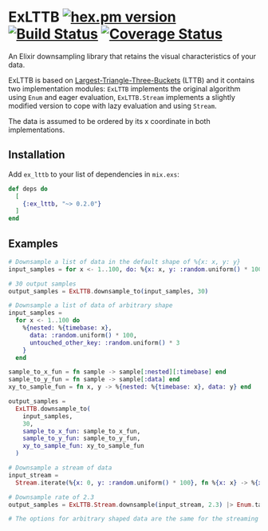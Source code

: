 # ExLTTB [![hex.pm version](https://img.shields.io/hexpm/v/ex_lttb.svg)](https://hex.pm/packages/ex_lttb) [![Build Status](https://travis-ci.org/ispirata/ex_lttb.svg?branch=master)](https://travis-ci.org/ispirata/ex_lttb) [![Coverage Status](https://coveralls.io/repos/github/ispirata/ex_lttb/badge.svg)](https://coveralls.io/github/ispirata/ex_lttb)

An Elixir downsampling library that retains the visual characteristics of your data.

ExLTTB is based on [Largest-Triangle-Three-Buckets](https://skemman.is/handle/1946/15343) (LTTB) and it contains two implementation modules: `ExLTTB` implements the original algorithm using `Enum` and eager evaluation, `ExLTTB.Stream` implements a slightly modified version to cope with lazy evaluation and using `Stream`.

The data is assumed to be ordered by its x coordinate in both implementations.

## Installation

Add `ex_lttb` to your list of dependencies in `mix.exs`:

```elixir
def deps do
  [
    {:ex_lttb, "~> 0.2.0"}
  ]
end
```

## Examples

```elixir
# Downsample a list of data in the default shape of %{x: x, y: y}
input_samples = for x <- 1..100, do: %{x: x, y: :random.uniform() * 100}

# 30 output samples
output_samples = ExLTTB.downsample_to(input_samples, 30)

# Downsample a list of data of arbitrary shape
input_samples =
  for x <- 1..100 do
    %{nested: %{timebase: x},
      data: :random.uniform() * 100,
      untouched_other_key: :random.uniform() * 3
    }
  end

sample_to_x_fun = fn sample -> sample[:nested][:timebase] end
sample_to_y_fun = fn sample -> sample[:data] end
xy_to_sample_fun = fn x, y -> %{nested: %{timebase: x}, data: y} end

output_samples =
  ExLTTB.downsample_to(
    input_samples,
    30,
    sample_to_x_fun: sample_to_x_fun,
    sample_to_y_fun: sample_to_y_fun,
    xy_to_sample_fun: xy_to_sample_fun
  )

# Downsample a stream of data
input_stream =
  Stream.iterate(%{x: 0, y: :random.uniform() * 100}, fn %{x: x} -> %{x: x + 1, y: :random.uniform() * 100} end)

# Downsample rate of 2.3
output_samples = ExLTTB.Stream.downsample(input_stream, 2.3) |> Enum.take(20)

# The options for arbitrary shaped data are the same for the streaming version
```
